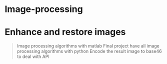 # Image-processing 
# Enhance and restore images
> Image processing algorithms with matlab
> Final project have all image processing algorithms with python 
> Encode the result image to base46 to deal with API 
